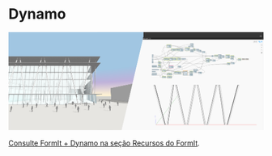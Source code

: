 # Dynamo

![](<../.gitbook/assets/image (33).png>)

[Consulte FormIt + Dynamo na seção Recursos do FormIt](../formit-capabilities/formit-+-dynamo.md).
